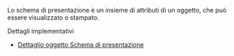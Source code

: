 Lo schema di presentazione è un insieme di attributi di un oggetto, che può essere visualizzato o stampato.

Dettagli implementativi
- [Dettaglio oggetto Schema di presentazione](Sorgenti/MB/DOC_OGG/OG_SP_D)
